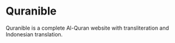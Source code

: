 # Quranible

 Quranible is a complete Al-Quran website with transliteration and Indonesian translation. 
